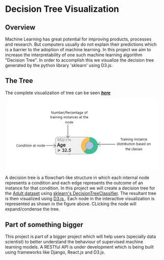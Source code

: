 # Decision Tree Visualization

## Overview

Machine Learning has great potential for improving products, processes and research. But computers usually do not 
explain their predictions which is a barrier to the adoption of machine learning. In this project we aim to increase
the interpretability of one such machine learning algorithm "Decision Tree". In order to accomplish this we visualize
the decision tree generated by the python library 'sklearn' using D3.js.

## The Tree

The complete visualization of tree can be seen 
<u><i><b><a href="https://bl.ocks.org/thundercat95/raw/5ac59643aabf1ecc74a8a2364c727492/"> here </a></b></i></u>

<p align="center">
  <img src="img/node_example.png"/>
</p>

A decision tree is a flowchart-like structure in which each internal node represents a condition and each edge 
represents the outcome of an instance for that condition. In this project we will create a decision tree for the 
<a href = "https://archive.ics.uci.edu/ml/datasets/Adult"> Adult dataset</a> using 
<a href="https://scikit-learn.org/stable/modules/generated/sklearn.tree.DecisionTreeClassifier.html">
sklearn's DecisionTreeClassifier</a>. The resultant tree is then visualized using <a href = "https://d3js.org/">D3.js
</a>. Each node in the interactive visualization is represented as shown in the figure above. CLicking the node will 
expand/condense the tree.

## Part of something bigger

This project is part of a bigger project which will help users (specially data scientist) to better understand the 
behaviour of supervised machine learning models. A RESTful API is under development which is being built using 
frameworks like Django, React.js and D3.js.





